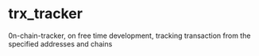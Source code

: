 # trx_tracker
0n-chain-tracker, on free time development, tracking transaction from the specified addresses and chains
